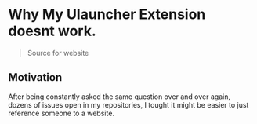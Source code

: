 # Why My Ulauncher Extension doesnt work.

> Source for website

## Motivation

After being constantly asked the same question over and over again, dozens of issues open in my repositories, I tought it might be easier to just reference someone to a website.


